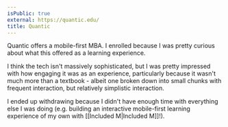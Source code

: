 ```yaml
---
isPublic: true
external: https://quantic.edu/
title: Quantic
---
```


Quantic offers a mobile-first MBA. I enrolled because I was pretty curious about what this offered as a learning experience.

I think the tech isn't massively sophisticated, but I was pretty impressed with how engaging it was as an experience, particularly because it wasn't much more than a textbook - albeit one broken down into small chunks with frequent interaction, but relatively simplistic interaction.

I ended up withdrawing because I didn't have enough time with everything else I was doing (e.g. building an interactive mobile-first learning experience of my own with [[Included M|Included M]]!).